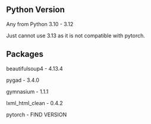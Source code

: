 ## Python Version
Any from Python 3.10 - 3.12

Just cannot use 3.13 as it is not compatible with pytorch. 

## Packages

beautifulsoup4 - 4.13.4

pygad - 3.4.0

gymnasium - 1.1.1

lxml_html_clean - 0.4.2

pytorch - FIND VERSION
